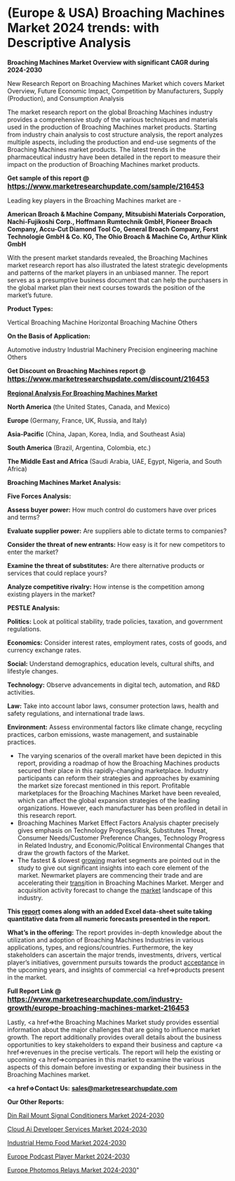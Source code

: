 # (Europe & USA) Broaching Machines Market 2024 trends: with Descriptive Analysis

<strong>Broaching Machines Market Overview with significant CAGR during 2024-2030</strong>

New Research Report on Broaching Machines Market which covers Market Overview, Future Economic Impact, Competition by Manufacturers, Supply (Production), and Consumption Analysis

The market research report on the global Broaching Machines industry provides a comprehensive study of the various techniques and materials used in the production of Broaching Machines market products. Starting from industry chain analysis to cost structure analysis, the report analyzes multiple aspects, including the production and end-use segments of the Broaching Machines market products. The latest trends in the pharmaceutical industry have been detailed in the report to measure their impact on the production of Broaching Machines market products.

<strong>Get sample of this report @ <a href=https://www.marketresearchupdate.com/sample/216453><font size=3 color=#0000ff>https://www.marketresearchupdate.com/sample/216453</font></a></strong>

Leading key players in the Broaching Machines market are -

<strong>American Broach & Machine Company, Mitsubishi Materials Corporation, Nachi-Fujikoshi Corp., Hoffmann Rumtechnik GmbH, Pioneer Broach Company, Accu-Cut Diamond Tool Co, General Broach Company, Forst Technologie GmbH & Co. KG, The Ohio Broach & Machine Co, Arthur Klink GmbH</strong>

With the present market standards revealed, the Broaching Machines market research report has also illustrated the latest strategic developments and patterns of the market players in an unbiased manner. The report serves as a presumptive business document that can help the purchasers in the global market plan their next courses towards the position of the market’s future.

<strong>Product Types:</strong>

Vertical Broaching Machine
Horizontal Broaching Machine
Others

<strong>On the Basis of Application:</strong>

Automotive industry
Industrial Machinery
Precision engineering machine
Others

<strong>Get Discount on Broaching Machines report @ <a href=https://www.marketresearchupdate.com/discount/216453><font size=3 color=#0000ff>https://www.marketresearchupdate.com/discount/216453</font></a></strong>

<strong><u><b>Regional Analysis For Broaching Machines Market</b></u></strong>

<strong><b>North America</b></strong> (the United States, Canada, and Mexico)

<strong><b>Europe </b></strong>(Germany, France, UK, Russia, and Italy)

<strong><b>Asia-Pacific</b></strong> (China, Japan, Korea, India, and Southeast Asia)

<strong><b>South America</b></strong> (Brazil, Argentina, Colombia, etc.)

<strong><b>The Middle East and Africa</b></strong> (Saudi Arabia, UAE, Egypt, Nigeria, and South Africa)

<strong>Broaching Machines Market Analysis:</strong>

<strong>Five Forces Analysis:</strong>

<strong>Assess buyer power:</strong> How much control do customers have over prices and terms?

<strong>Evaluate supplier power:</strong> Are suppliers able to dictate terms to companies?

<strong>Consider the threat of new entrants:</strong> How easy is it for new competitors to enter the market?

<strong>Examine the threat of substitutes:</strong> Are there alternative products or services that could replace yours?

<strong>Analyze competitive rivalry:</strong> How intense is the competition among existing players in the market?

<strong>PESTLE Analysis:</strong>

<strong>Politics:</strong> Look at political stability, trade policies, taxation, and government regulations.

<strong>Economics:</strong> Consider interest rates, employment rates, costs of goods, and currency exchange rates.

<strong>Social:</strong> Understand demographics, education levels, cultural shifts, and lifestyle changes.

<strong>Technology:</strong> Observe advancements in digital tech, automation, and R&D activities.

<strong>Law:</strong> Take into account labor laws, consumer protection laws, health and safety regulations, and international trade laws.

<strong>Environment:</strong> Assess environmental factors like climate change, recycling practices, carbon emissions, waste management, and sustainable practices.

<ul>
  <li>The varying scenarios of the overall market have been depicted in this report, providing a roadmap of how the Broaching Machines products secured their place in this rapidly-changing marketplace. Industry participants can reform their strategies and approaches by examining the market size forecast mentioned in this report. Profitable marketplaces for the Broaching Machines Market have been revealed, which can affect the global expansion strategies of the leading organizations. However, each manufacturer has been profiled in detail in this research report.</li>
  <li>Broaching Machines Market Effect Factors Analysis chapter precisely gives emphasis on Technology Progress/Risk, Substitutes Threat, Consumer Needs/Customer Preference Changes, Technology Progress in Related Industry, and Economic/Political Environmental Changes that draw the growth factors of the Market.</li>
  <li>The fastest &amp; slowest <a href=ASDF991299>growing</a> market segments are pointed out in the study to give out significant insights into each core element of the market. Newmarket players are commencing their trade and are accelerating their <a href=>trans</a>ition in Broaching Machines Market. Merger and acquisition activity forecast to change the <a href=>market</a> landscape of this industry.</li>
</ul>
<strong>This <a href=>report</a> comes along with an added Excel data-sheet suite taking quantitative data from all numeric forecasts presented in the report.</strong>

<strong>What’s in the offering:</strong> The report provides in-depth knowledge about the utilization and adoption of Broaching Machines Industries in various applications, types, and regions/countries. Furthermore, the key stakeholders can ascertain the major trends, investments, drivers, vertical player’s initiatives, government pursuits towards the product <a href=ASDF881288>acceptance</a> in the upcoming years, and insights of commercial <a href=>products</a> present in the market.

<strong>Full Report Link @ <a href=https://www.marketresearchupdate.com/industry-growth/europe-broaching-machines-market-216453><font size=3 color=#0000ff>https://www.marketresearchupdate.com/industry-growth/europe-broaching-machines-market-216453</font></a></strong>

Lastly, <a href=>the</a> Broaching Machines Market study provides essential information about the major challenges that are going to influence market growth. The report additionally provides overall details about the business opportunities to key stakeholders to expand their business and capture <a href=>revenues</a> in the precise verticals. The report will help the existing or upcoming <a href=>companies</a> in this market to examine the various aspects of this domain before investing or expanding their business in the Broaching Machines market.

<strong><a href=><strong>Contact Us:</strong></a></strong>
<strong>sales@marketresearchupdate.com</strong>

<strong>Our Other Reports:</strong>

<a href=https://www.linkedin.com/pulse/din-rail-mount-signal-conditioners-market-size>Din Rail Mount Signal Conditioners Market 2024-2030</a>

<a href=https://www.linkedin.com/pulse/cloud-ai-developer-services-market-size-trends>Cloud Ai Developer Services Market 2024-2030</a>

<a href=https://www.linkedin.com/pulse/industrial-hemp-food-market-2023-remarking-enormous-growth>Industrial Hemp Food Market 2024-2030</a>

<a href=https://www.linkedin.com/pulse/europe-podcast-player-market-size-incredible-jxrof/>Europe Podcast Player Market 2024-2030</a>

<a href=https://www.linkedin.com/pulse/europe-photomos-relays-market-research-oon3f/>Europe Photomos Relays Market 2024-2030</a>"
